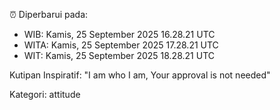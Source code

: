 ⏰ Diperbarui pada:
- WIB: Kamis, 25 September 2025 16.28.21 UTC
- WITA: Kamis, 25 September 2025 17.28.21 UTC
- WIT: Kamis, 25 September 2025 18.28.21 UTC

Kutipan Inspiratif:
"I am who I am, Your approval is not needed"


Kategori: attitude

